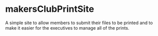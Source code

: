 # makersClubPrintSite
A simple site to allow members to submit their files to be printed and to make it easier for the executives to manage all of the prints. 

